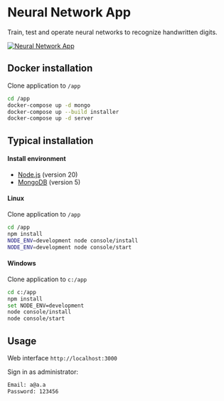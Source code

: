 # Neural Network App

Train, test and operate neural networks to recognize handwritten digits.

[![Neural Network App](doc/screen-01.png)](https://mkhorin.github.io/neural-net)

## Docker installation

Clone application to `/app`
```sh
cd /app
docker-compose up -d mongo
docker-compose up --build installer
docker-compose up -d server
```

## Typical installation

#### Install environment
- [Node.js](https://nodejs.org) (version 20)
- [MongoDB](https://www.mongodb.com/download-center/community) (version 5)

#### Linux
Clone application to `/app`
```sh
cd /app
npm install
NODE_ENV=development node console/install
NODE_ENV=development node console/start
```

#### Windows
Clone application to `c:/app`
```sh
cd c:/app
npm install
set NODE_ENV=development
node console/install
node console/start
```

## Usage

Web interface `http://localhost:3000`

Sign in as administrator:
```sh
Email: a@a.a
Password: 123456
```